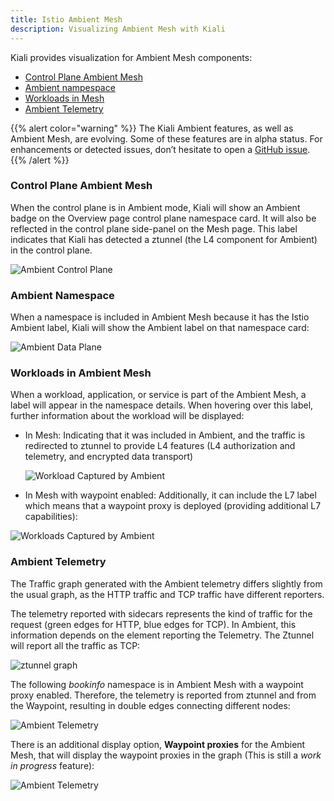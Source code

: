 ```yaml
---
title: Istio Ambient Mesh
description: Visualizing Ambient Mesh with Kiali
---
```


Kiali provides visualization for Ambient Mesh components: 

* [Control Plane Ambient Mesh](#control-plane-ambient-mesh)
* [Ambient nampespace](#ambient-namespace)
* [Workloads in Mesh](#workloads-in-ambient-mesh)
* [Ambient Telemetry](#ambient-telemetry)

{{% alert color="warning" %}}
The Kiali Ambient features, as well as Ambient Mesh, are evolving. Some of these features are in alpha status. For enhancements or detected issues, don’t hesitate to open a [GitHub issue](https://github.com/kiali/kiali/issues/new/choose). 
{{% /alert %}}

### Control Plane Ambient Mesh

When the control plane is in Ambient mode, Kiali will show an Ambient badge on the Overview page control plane namespace card.  It will also be reflected in the control plane side-panel on the Mesh page.
This label indicates that Kiali has detected a ztunnel (the L4 component for Ambient) in the control plane.

![Ambient Control Plane](/images/documentation/features/ambient/ambient-control-plane.png)

### Ambient Namespace

When a namespace is included in Ambient Mesh because it has the Istio Ambient label, Kiali will show the Ambient label on that namespace card: 

![Ambient Data Plane](/images/documentation/features/ambient/ambient-data-plane.png)

### Workloads in Ambient Mesh

When a workload, application, or service is part of the Ambient Mesh, a label will appear in the namespace details. When hovering over this label, further information about the workload will be displayed:

* In Mesh: Indicating that it was included in Ambient, and the traffic is redirected to ztunnel to provide L4 features (L4 authorization and telemetry, and encrypted data transport)

  ![Workload Captured by Ambient](/images/documentation/features/ambient/ztunnel-captured-pod.png)

* In Mesh with waypoint enabled: Additionally, it can include the L7 label which means that a waypoint proxy is deployed (providing additional L7 capabilities):

![Workloads Captured by Ambient](/images/documentation/features/ambient/pod-captured.png)

### Ambient Telemetry

The Traffic graph generated with the Ambient telemetry differs slightly from the usual graph, as the HTTP traffic and TCP traffic have different reporters.

The telemetry reported with sidecars represents the kind of traffic for the request (green edges for HTTP, blue edges for TCP).
In Ambient, this information depends on the element reporting the Telemetry. The Ztunnel will report all the traffic as TCP:

![ztunnel graph](/images/documentation/features/ambient/ztunnel-graph.png)

The following _bookinfo_ namespace is in Ambient Mesh with a waypoint proxy enabled. Therefore, the telemetry is reported from ztunnel and from the Waypoint, resulting in double edges connecting different nodes: 

![Ambient Telemetry](/images/documentation/features/ambient/ambient-telemetry.png)

There is an additional display option, **Waypoint proxies** for the Ambient Mesh, that will display the waypoint proxies in the graph (This is still a *work in progress* feature):

![Ambient Telemetry](/images/documentation/features/ambient/waypoint-proxies.png)